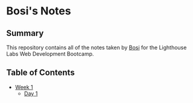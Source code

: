 # Bosi's Notes

## Summary

This repository contains all of the notes taken by [Bosi](https://github.com/BosiC0015) for the Lighthouse Labs Web Development Bootcamp.

## Table of Contents

* [Week 1](/Week_1)
  * [Day 1](/Week_1/Day_1)